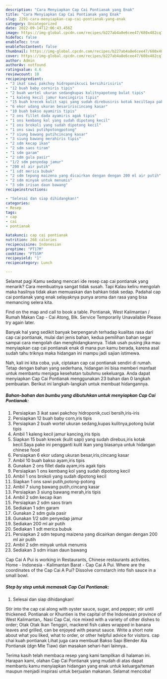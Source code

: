 ```yaml
---
description: "Cara Menyiapkan Cap Cai Pontianak yang Enak"
title: "Cara Menyiapkan Cap Cai Pontianak yang Enak"
slug: 2291-cara-menyiapkan-cap-cai-pontianak-yang-enak
category: Uncategorized
date: 2022-09-14T12:06:43.456Z
image: https://img-global.cpcdn.com/recipes/b227ab4a8e6cee47/680x482cq70/cap-cai-pontianak-foto-resep-utama.jpg
hideToc: false
enableToc: true
enableTocContent: false
thumbnail: https://img-global.cpcdn.com/recipes/b227ab4a8e6cee47/680x482cq70/cap-cai-pontianak-foto-resep-utama.jpg
cover: https://img-global.cpcdn.com/recipes/b227ab4a8e6cee47/680x482cq70/cap-cai-pontianak-foto-resep-utama.jpg
author: Admin
authorAv: notfound
ratingvalue: 4.6
reviewcount: 10
recipeingredient:
- "3 ikat sawi pakchoy hidroponikcuci bersihirisiris"
- "12 buah baby corniris tipis"
- "2 buah wortel ukuran sedangkupas kulitnyapotong bulat tipis"
- "1 kaleng kecil jamur kancingiris tipis"
- "15 buah krecek kulit sapi yang sudah direbusiris kotak kecilSaya pake ini pengganti kulit ikan yang biasanya untuk hidangan chinese food"
- "6 ekor udang ukuran besaririscincang kasar"
- "10 buah bakso ayamiris tipis"
- "2 ons fillet dada ayamiris agak tipis"
- "1 ons kembang kol yang sudah dipotong kecil"
- "1 ons brokoli yang sudah dipotong kecil"
- "1 ons sawi putihpotongpotong"
- "7 siung bawang putihcincang kasar"
- "3 siung bawang merahiris tipis"
- "2 sdm kecap ikan"
- "2 sdm saos tiram"
- "1 sdm garam"
- "2 sdm gula pasir"
- "1/2 sdm penyedap jamur"
- "200 ml air putih"
- "1 sdt merica bubuk"
- "2 sdm tepung maizena yang dicairkan dengan dengan 200 ml air putih"
- "2 sdm minyak untuk menumis"
- "3 sdm irisan daun bawang"
recipeinstructions:

- "Selesai dan siap dihidangkan!"
categories:
- Resep
tags:
- cap
- cai
- pontianak

katakunci: cap cai pontianak 
nutrition: 268 calories
recipecuisine: Indonesian
preptime: "PT17M"
cooktime: "PT55M"
recipeyield: "1"
recipecategory: Lunch

---
```



Selamat pagi Kamu sedang mencari ide resep cap cai pontianak yang menarik? Cara membuatnya sangat tidak susah. Tapi Kalau keliru mengolah maka hasilnya tidak akan memuaskan dan bahkan tidak sedap. Padahal cap cai pontianak yang enak selayaknya punya aroma dan rasa yang bisa memancing selera kita.


Find on the map and call to book a table. Pontianak, West Kalimantan / Rumah Makan Cap - Cai Atong, Blk. Service Temporarily Unavailable Please try again later.

Banyak hal yang sedikit banyak berpengaruh terhadap kualitas rasa dari cap cai pontianak, mulai dari jenis bahan, kedua pemilihan bahan segar sampai cara mengolah dan menghidangkannya. Tidak usah pusing jika mau menyiapkan cap cai pontianak enak di mana pun kamu berada, karena asal sudah tahu triknya maka hidangan ini mampu jadi sajian istimewa.


Nah, kali ini kita coba, yuk, ciptakan cap cai pontianak sendiri di rumah. Tetap dengan bahan yang sederhana, hidangan ini bisa memberi manfaat untuk membantu menjaga kesehatan tubuhmu sekeluarga. Anda dapat menyiapkan Cap Cai Pontianak menggunakan 23 bahan dan 0 langkah pembuatan. Berikut ini langkah-langkah untuk membuat hidangannya.

<!--inarticleads1-->

##### Bahan-bahan dan bumbu yang dibutuhkan untuk menyiapkan Cap Cai Pontianak:

1. Persiapkan 3 ikat sawi pakchoy hidroponik,cuci bersih,iris-iris
1. Persiapkan 12 buah baby corn,iris tipis
1. Persiapkan 2 buah wortel ukuran sedang,kupas kulitnya,potong bulat tipis
1. Ambil 1 kaleng kecil jamur kancing,iris tipis
1. Siapkan 15 buah krecek (kulit sapi) yang sudah direbus,iris kotak kecil.Saya pake ini pengganti kulit ikan yang biasanya untuk hidangan chinese food
1. Persiapkan 6 ekor udang ukuran besar,iris,cincang kasar
1. Ambil 10 buah bakso ayam,iris tipis
1. Gunakan 2 ons fillet dada ayam,iris agak tipis
1. Persiapkan 1 ons kembang kol yang sudah dipotong kecil
1. Ambil 1 ons brokoli yang sudah dipotong kecil
1. Siapkan 1 ons sawi putih,potong-potong
1. Ambil 7 siung bawang putih,cincang kasar
1. Persiapkan 3 siung bawang merah,iris tipis
1. Ambil 2 sdm kecap ikan
1. Persiapkan 2 sdm saos tiram
1. Sediakan 1 sdm garam
1. Gunakan 2 sdm gula pasir
1. Gunakan 1/2 sdm penyedap jamur
1. Sediakan 200 ml air putih
1. Sediakan 1 sdt merica bubuk
1. Persiapkan 2 sdm tepung maizena yang dicairkan dengan dengan 200 ml air putih
1. Ambil 2 sdm minyak untuk menumis
1. Sediakan 3 sdm irisan daun bawang


Cap Cai A Pui is working in Restaurants, Chinese restaurants activities. Home - Indonesia - Kalimantan Barat - Cap Cai A Pui. Where are the coordinates of the Cap Cai A Pui? Dissolve cornstarch into fish sauce in a small bowl. 

<!--inarticleads2-->

##### Step by step untuk memasak Cap Cai Pontianak:


1. Selesai dan siap dihidangkan!

Stir into the cap cai along with oyster sauce, sugar, and pepper; stir until thickened. Pontianak or Khuntien is the capital of the Indonesian province of West Kalimantan,. Nasi Cap Cai, rice mixed with a variety of other dishes to order; Otak Otak Ikan Tenggiri, mackerel fish cakes wrapped in banana leaves and grilled, can be enjoyed with peanut sauce. Write a short note about what you liked, what to order, or other helpful advice for visitors. cap chai kuah pontianak Lihat juga cara membuat Bakso Sapi Blender Ala Pontianak (dgn Mie Tiaw) dan masakan sehari-hari lainnya.. 

Terima kasih telah membaca resep yang kami tampilkan di halaman ini. Harapan kami, olahan Cap Cai Pontianak yang mudah di atas dapat membantu kamu menyiapkan hidangan yang enak untuk keluarga/teman maupun menjadi inspirasi untuk berjualan makanan. Selamat mencoba!
